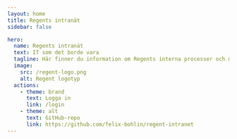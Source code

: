 ```yaml
---
layout: home
title: Regents intranät
sidebar: false

hero:
  name: Regents intranät
  text: IT som det borde vara
  tagline: Här finner du information om Regents interna processer och mer om hur Regent är som företag. Intranätet fungerar även som vår personalhandbok.
  image:
    src: /regent-logo.png
    alt: Regent logotyp
  actions:
    - theme: brand
      text: Logga in
      link: /login
    - theme: alt
      text: GitHub-repo
      link: https://github.com/felix-bohlin/regent-intranet
---
```

